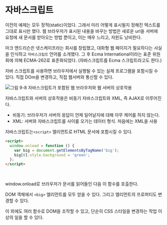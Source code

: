 # 자바스크립트

이전의 예제는 모두 정적(static)이었다. 그래서 미리 어떻게 표시될지 정해진 텍스트를 그대로 표시만 했다. 웹 브라우저가 표시된 내용을 바꾸는 방법은 새로운 url을 서버에 요청에 새 문서를 받아오는 방법 뿐이고, 이는 매우 느리고, 자원도 낭비한다.
<br />

마크 앤드리슨은 넷스케이프라는 회사를 창립했고, 대화형 웹 페이지가 필요하다는 사실을 인식하고 `자바스크립트` 언어를 소개했다. 그 후 Ecma International이라는 표준 위원회에 의해 ECMA-262로 표준화되었다. (자바스크립트를 Ecma 스크립트라고도 한다.)
<br />

자바 스크립트를 사용하면 브라우저에서 실행될 수 있는 실제 프로그램을 포함시킬 수 있다. 직접 DOm을 변경하고, 직접 웹서버와 통신할 수 있다.
<br />

![그림 9-8 자바스크립트가 포함된 웹 브라우저와 웹 서버의 상호작용](https://media.discordapp.net/attachments/879215554379018243/1000669988413264024/IMG_9903.JPG?width=1119&height=538)
<br />

자바스크립트와 서버의 상호작용은 비동기 자바스크립트와 XML, 즉 AJAX로 이루어진다.

- 비동기: 브라우저가 서버의 응답이 언제 일어날지에 대해 아무 제어를 하지 않는다.
- XML: 서버와 자바스크립트를 사이를 오가는 데이터 형식. 처음에는 XML을 사용

자바스크립트는`<script>` 엘리먼트로 HTML 문서에 포함시킬 수 있다.
<br />

```html
<script>
  window.onload = function () {
    var big = document.getElementsByTagName('big');
    big[0].style.background = 'green';
  };
</script>
```

<br />

window.onload로 브라우저가 문서를 읽어들인 다음 이 함수를 호출한다.

DOM 객체에서 `<big>` 엘리먼트를 모두 얻을 수 있다.
그리고 엘리먼트의 프로퍼티도 변경할 수 있다.

이 외에도 여러 함수로 DOM을 조작할 수 있고, 단순히 CSS 스타일을 변경하는 작업 이상의 일을 할 수 있다.

